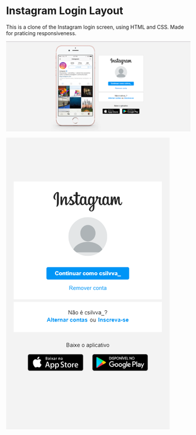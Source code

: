 # Instagram Login Layout
This is a clone of the Instagram login screen, using HTML and CSS.
Made for praticing responsiveness.

![Screenshot in Desktop](./img/screenshots/desktop-screen.png)

![Screenshot in Mobile](./img/screenshots/mobile-screen.png)
